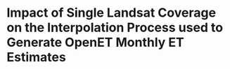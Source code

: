# Impact of Single Landsat Coverage on the Interpolation Process used to Generate OpenET Monthly ET Estimates

